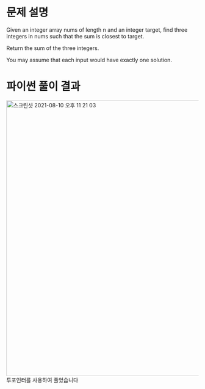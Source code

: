 # 문제 설명
Given an integer array nums of length n and an integer target, find three integers in nums such that the sum is closest to target.

Return the sum of the three integers.

You may assume that each input would have exactly one solution.


# 파이썬 풀이 결과
<img width="723" alt="스크린샷 2021-08-10 오후 11 21 03" src="https://user-images.githubusercontent.com/42399580/128884051-4863b5d9-6579-4036-bf6e-e756feab6492.png">
투포인터를 사용하여 풀었습니다
